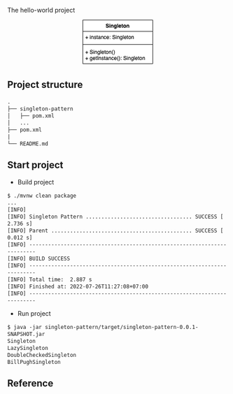 The hello-world project

<div align="center">
    <img src="./assets/images/singleton.png"/>
</div>


## Project structure
```
.
├── singleton-pattern
│   ├── pom.xml
│   ...
├── pom.xml
|
└── README.md
```

## Start project

- Build project

```shell
$ ./mvnw clean package
...
[INFO] 
[INFO] Singleton Pattern .................................. SUCCESS [  2.736 s]
[INFO] Parent ............................................. SUCCESS [  0.012 s]
[INFO] ------------------------------------------------------------------------
[INFO] BUILD SUCCESS
[INFO] ------------------------------------------------------------------------
[INFO] Total time:  2.887 s
[INFO] Finished at: 2022-07-26T11:27:08+07:00
[INFO] ------------------------------------------------------------------------
```

- Run project

```shell
$ java -jar singleton-pattern/target/singleton-pattern-0.0.1-SNAPSHOT.jar
Singleton
LazySingleton
DoubleCheckedSingleton
BillPughSingleton
```

## Reference